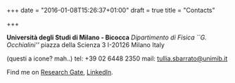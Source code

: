 +++
date = "2016-01-08T15:26:37+01:00"
draft = true
title = "Contacts"

+++

**Università degli Studi di Milano - Bicocca**
*Dipartimento di Fisica ``G. Occhialini''*
piazza della Scienza 3 
I-20126 Milano
Italy

(questi a icone? mah..)
tel: +39 02 6448 2350
mail: tullia.sbarrato@unimib.it

Find me on [Research Gate](https://www.researchgate.net/profile/Tullia_Sbarrato), [LinkedIn](https://it.linkedin.com/in/tullia-sbarrato-1ba14760). 